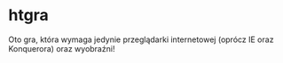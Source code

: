 # htgra
Oto gra, która wymaga jedynie przeglądarki internetowej (oprócz IE oraz Konquerora) oraz wyobraźni!
